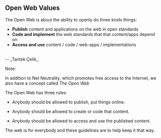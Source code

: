 ## Open Web Values

The Open Web is about the ability to openly do three kinds things:

- **Publish** content and applications on the web in open standards
- **Code and implement** the web standards that that content/apps depend on
- **Access and use** content / code / web-apps / implementations

<br>
-- _Tantek Çelik_

Note:

In addition to Net Neutrality, which promotes free access to the Internet, we also have a concept called _The Open Web_

The Open Web has three rules:

- Anybody should be allowed to publish, put things online. 

- Anybody should be allowed to create or code that content.

- Anybody should be allowed to access and use the published content.

The web is for everybody and these guidelines are to help keep it that way.